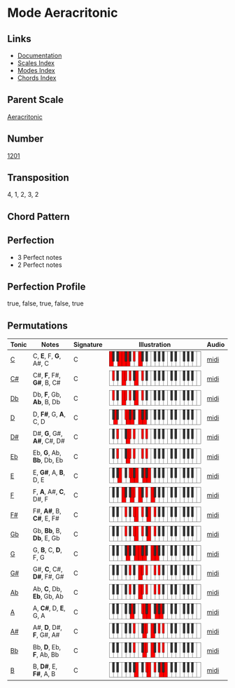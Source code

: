 # Mode Aeracritonic

## Links

- [Documentation](README.md)
- [Scales Index](Scales.md)
- [Modes Index](Modes.md)
- [Chords Index](Chords.md)

## Parent Scale

[Aeracritonic](ScaleAeracritonic.md)

## Number

[1201](https://ianring.com/musictheory/scales/1201)

## Transposition

4, 1, 2, 3, 2

## Chord Pattern



## Perfection

- 3 Perfect notes
- 2 Perfect notes

## Perfection Profile

true, false, true, false, true

## Permutations

| Tonic | Notes | Signature | Illustration | Audio |
|-------|-------|-----------|--------------|-------|
| [C](ModeCNaturalAeracritonic.md) | C, **E**, F, **G**, A#, C | C | ![CNaturalAeracritonic](ModeCNaturalAeracritonic.png) | [midi](https://github.com/edipermadi/music/blob/main/docs/ModeCNaturalAeracritonic.mid?raw=true) |
| [C#](ModeCSharpAeracritonic.md) | C#, **F**, F#, **G#**, B, C# | C | ![CSharpAeracritonic](ModeCSharpAeracritonic.png) | [midi](https://github.com/edipermadi/music/blob/main/docs/ModeCSharpAeracritonic.mid?raw=true) |
| [Db](ModeDFlatAeracritonic.md) | Db, **F**, Gb, **Ab**, B, Db | C | ![DFlatAeracritonic](ModeDFlatAeracritonic.png) | [midi](https://github.com/edipermadi/music/blob/main/docs/ModeDFlatAeracritonic.mid?raw=true) |
| [D](ModeDNaturalAeracritonic.md) | D, **F#**, G, **A**, C, D | C | ![DNaturalAeracritonic](ModeDNaturalAeracritonic.png) | [midi](https://github.com/edipermadi/music/blob/main/docs/ModeDNaturalAeracritonic.mid?raw=true) |
| [D#](ModeDSharpAeracritonic.md) | D#, **G**, G#, **A#**, C#, D# | C | ![DSharpAeracritonic](ModeDSharpAeracritonic.png) | [midi](https://github.com/edipermadi/music/blob/main/docs/ModeDSharpAeracritonic.mid?raw=true) |
| [Eb](ModeEFlatAeracritonic.md) | Eb, **G**, Ab, **Bb**, Db, Eb | C | ![EFlatAeracritonic](ModeEFlatAeracritonic.png) | [midi](https://github.com/edipermadi/music/blob/main/docs/ModeEFlatAeracritonic.mid?raw=true) |
| [E](ModeENaturalAeracritonic.md) | E, **G#**, A, **B**, D, E | C | ![ENaturalAeracritonic](ModeENaturalAeracritonic.png) | [midi](https://github.com/edipermadi/music/blob/main/docs/ModeENaturalAeracritonic.mid?raw=true) |
| [F](ModeFNaturalAeracritonic.md) | F, **A**, A#, **C**, D#, F | C | ![FNaturalAeracritonic](ModeFNaturalAeracritonic.png) | [midi](https://github.com/edipermadi/music/blob/main/docs/ModeFNaturalAeracritonic.mid?raw=true) |
| [F#](ModeFSharpAeracritonic.md) | F#, **A#**, B, **C#**, E, F# | C | ![FSharpAeracritonic](ModeFSharpAeracritonic.png) | [midi](https://github.com/edipermadi/music/blob/main/docs/ModeFSharpAeracritonic.mid?raw=true) |
| [Gb](ModeGFlatAeracritonic.md) | Gb, **Bb**, B, **Db**, E, Gb | C | ![GFlatAeracritonic](ModeGFlatAeracritonic.png) | [midi](https://github.com/edipermadi/music/blob/main/docs/ModeGFlatAeracritonic.mid?raw=true) |
| [G](ModeGNaturalAeracritonic.md) | G, **B**, C, **D**, F, G | C | ![GNaturalAeracritonic](ModeGNaturalAeracritonic.png) | [midi](https://github.com/edipermadi/music/blob/main/docs/ModeGNaturalAeracritonic.mid?raw=true) |
| [G#](ModeGSharpAeracritonic.md) | G#, **C**, C#, **D#**, F#, G# | C | ![GSharpAeracritonic](ModeGSharpAeracritonic.png) | [midi](https://github.com/edipermadi/music/blob/main/docs/ModeGSharpAeracritonic.mid?raw=true) |
| [Ab](ModeAFlatAeracritonic.md) | Ab, **C**, Db, **Eb**, Gb, Ab | C | ![AFlatAeracritonic](ModeAFlatAeracritonic.png) | [midi](https://github.com/edipermadi/music/blob/main/docs/ModeAFlatAeracritonic.mid?raw=true) |
| [A](ModeANaturalAeracritonic.md) | A, **C#**, D, **E**, G, A | C | ![ANaturalAeracritonic](ModeANaturalAeracritonic.png) | [midi](https://github.com/edipermadi/music/blob/main/docs/ModeANaturalAeracritonic.mid?raw=true) |
| [A#](ModeASharpAeracritonic.md) | A#, **D**, D#, **F**, G#, A# | C | ![ASharpAeracritonic](ModeASharpAeracritonic.png) | [midi](https://github.com/edipermadi/music/blob/main/docs/ModeASharpAeracritonic.mid?raw=true) |
| [Bb](ModeBFlatAeracritonic.md) | Bb, **D**, Eb, **F**, Ab, Bb | C | ![BFlatAeracritonic](ModeBFlatAeracritonic.png) | [midi](https://github.com/edipermadi/music/blob/main/docs/ModeBFlatAeracritonic.mid?raw=true) |
| [B](ModeBNaturalAeracritonic.md) | B, **D#**, E, **F#**, A, B | C | ![BNaturalAeracritonic](ModeBNaturalAeracritonic.png) | [midi](https://github.com/edipermadi/music/blob/main/docs/ModeBNaturalAeracritonic.mid?raw=true) |
